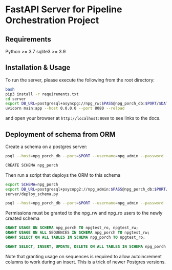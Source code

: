 # FastAPI Server for Pipeline Orchestration Project

## Requirements

Python >= 3.7
sqlite3 >= 3.9

## Installation & Usage

To run the server, please execute the following from the root directory:

```bash
bash
pip3 install -r requirements.txt
cd server
export DB_URL=postgresql+asyncpg://npg_rw:$PASS@npg_porch_db:$PORT/$DATABASE
uvicorn main:app --host 0.0.0.0 --port 8080 --reload
```

and open your browser at `http://localhost:8080` to see links to the docs.

## Deployment of schema from ORM

Create a schema on a postgres server:

```bash
psql --host=npg_porch_db --port=$PORT --username=npg_admin --password -d postgres

CREATE SCHEMA npg_porch
```

Then run a script that deploys the ORM to this schema

```bash
export SCHEMA=npg_porch
export DB_URL=postgresql+psycopg2://npg_admin:$PASS@npg_porch_db:$PORT/$SCHEMA
server/deploy_schema.py

psql --host=npg_porch_db --port=$PORT --username=npg_admin --password -d $SCHEMA
```

Permissions must be granted to the npg_rw and npg_ro users to the newly created schema

```sql
GRANT USAGE ON SCHEMA npg_porch TO npgtest_ro, npgtest_rw;
GRANT USAGE ON ALL SEQUENCES IN SCHEMA npg_porch TO npgtest_rw;
GRANT SELECT ON ALL TABLES IN SCHEMA npg_porch TO npgtest_ro;

GRANT SELECT, INSERT, UPDATE, DELETE ON ALL TABLES IN SCHEMA npg_porch TO npgtest_rw;
```

Note that granting usage on sequences is required to allow autoincrement columns to work during an insert. This is a trick of newer Postgres versions.
